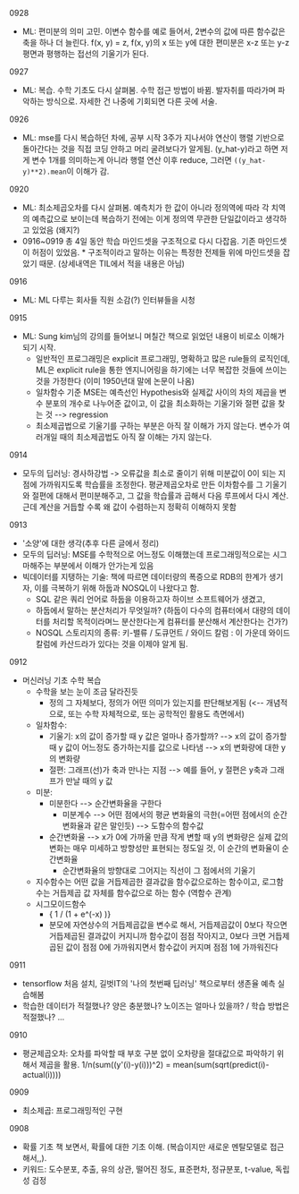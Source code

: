 0928
- ML: 편미분의 의미 고민. 이변수 함수를 예로 들어서, 2변수의 값에 따른 함수값은 축을 하나 더 늘린다. f(x, y) = z, f(x, y)의 x 또는 y에 대한 편미분은 x-z 또는 y-z 평면과 평행하는 접선의 기울기가 된다.

0927
- ML: 복습. 수학 기초도 다시 살펴봄. 수학 접근 방법이 바뀜. 발자취를 따라가며 파악하는 방식으로. 자세한 건 나중에 기회되면 다른 곳에 서술.

0926
- ML: mse를 다시 복습하던 차에, 공부 시작 3주가 지나서야 연산이 행렬 기반으로 돌아간다는 것을 직접 코딩 안하고 머리 굴려보다가 알게됨. (y_hat-y)라고 하면 저게 변수 1개를 의미하는게 아니라 행렬 연산 이후 reduce, 그러면 `((y_hat-y)**2).mean`이 이해가 감.

0920
- ML: 최소제곱오차를 다시 살펴봄. 예측치가 한 값이 아니라 정의역에 따라 각 치역의 예측값으로 보이는데 복습하기 전에는 이게 정의역 무관한 단일값이라고 생각하고 있었음 (왜지?)
- 0916~0919 총 4일 동안 학습 마인드셋을 구조적으로 다시 다잡음. 기존 마인드셋이 허점이 있었음. * 구조적이라고 말하는 이유는 특정한 전제들 위에 마인드셋을 잡았기 때문. (상세내역은 TIL에서 적을 내용은 아님)

0916
- ML: ML 다루는 회사들 직원 소감(?) 인터뷰들을 시청

0915
- ML: Sung kim님의 강의를 들어보니 며칠간 책으로 읽었던 내용이 비로소 이해가 되기 시작.
  - 일반적인 프로그래밍은 explicit 프로그래밍, 명확하고 많은 rule들의 로직인데, ML은 explicit rule을 통한 엔지니어링을 하기에는 너무 복잡한 것들에 쓰이는 것을 가정한다 (이미 1950년대 말에 논문이 나옴)
  - 일차함수 기준 MSE는 예측선인 Hypothesis와 실제값 사이의 차의 제곱을 변수 분포의 개수로 나누어준 값이고, 이 값을 최소화하는 기울기와 절편 값을 찾는 것 --> regression
  - 최소제곱법으로 기울기를 구하는 부분은 아직 잘 이해가 가지 않는다. 변수가 여러개일 때의 최소제곱법도 아직 잘 이해는 가지 않는다.

0914
- 모두의 딥러닝: 경사하강법 -> 오류값을 최소로 줄이기 위해 미분값이 0이 되는 지점에 가까워지도록 학습률을 조정한다. 평균제곱오차로 만든 이차함수를 그 기울기와 절편에 대해서 편미분해주고, 그 값을 학습률과 곱해서 다음 루프에서 다시 계산. 근데 계산을 거듭할 수록 왜 값이 수렴하는지 정확히 이해하지 못함

0913
- '소양'에 대한 생각(추후 다른 글에서 정리)
- 모두의 딥러닝: MSE를 수학적으로 어느정도 이해했는데 프로그래밍적으로는 시그마해주는 부분에서 이해가 안가는게 있음
- 빅데이터를 지탱하는 기술: 책에 따르면 데이터량의 폭증으로 RDB의 한계가 생기자, 이를 극복하기 위해 하둡과 NOSQL이 나왔다고 함.
  - SQL 같은 쿼리 언어로 하둡을 이용하고자 하이브 소프트웨어가 생겼고,
  - 하둡에서 말하는 분산처리가 무엇일까? (하둡이 다수의 컴퓨터에서 대량의 데이터를 처리할 목적이라며느 분산한다는게 컴퓨터를 분산해서 계산한다는 건가?)
  - NOSQL 스토리지의 종류: 키-밸류 / 도큐먼트 / 와이드 칼럼 : 이 가운데 와이드 칼럼에 카산드라가 있다는 것을 이제야 알게 됨.

0912
- 머신러닝 기초 수학 복습
  - 수학을 보는 눈이 조금 달라진듯
    - 정의 그 자체보다, 정의가 어떤 의미가 있는지를 판단해보게됨 (<-- 개념적으로, 또는 수학 자체적으로, 또는 공학적인 활용도 측면에서) 
  - 일차함수:
    - 기울기: x의 값이 증가할 때 y 값은 얼마나 증가할까? --> x의 값이 증가할 때 y 값이 어느정도 증가하는지를 값으로 나타냄 --> x의 변화량에 대한 y의 변화량
    - 절편: 그래프(선)가 축과 만나는 지점 --> 예를 들어, y 절편은 y축과 그래프가 만날 때의 y 값
  - 미분:
    - 미분한다 --> 순간변화율을 구한다
      - 미분계수 --> 어떤 점에서의 평균 변화율의 극한(=어떤 점에서의 순간변화율과 같은 말인듯) --> 도함수의 함수값
    - 순간변화율 --> x가 0에 가까울 만큼 작게 변할 때 y의 변화량은 실제 값의 변화는 매우 미세하고 방향성만 표현되는 정도일 것, 이 순간의 변화율이 순간변화율
      - 순간변화율의 방향대로 그어지는 직선이 그 점에서의 기울기
  - 지수함수는 어떤 값을 거듭제곱한 결과값을 함수값으로하는 함수이고, 로그함수는 거듭제곱 값 자체를 함수값으로 하는 함수 (역함수 관계)
  - 시그모이드함수
    - { 1 / (1 + e^(-x) )}
    - 분모에 자연상수의 거듭제곱값을 변수로 해서, 거듭제곱값이 0보다 작으면 거듭제곱된 결과값이 커지니까 함수값이 점점 작아지고, 0보다 크면 거듭제곱된 값이 점점 0에 가까워지면서 함수값이 커지며 점점 1에 가까워진다 

0911
- tensorflow 처음 설치, 길벗IT의 '나의 첫번째 딥러닝' 책으로부터 생존율 예측 실습해봄
- 학습한 데이터가 적절했나? 양은 충분했나? 노이즈는 얼마나 있을까? / 학습 방법은 적절했나? ...

0910
- 평균제곱오차: 오차를 파악할 때 부호 구분 없이 오차량을 절대값으로 파악하기 위해서 제곱을 활용. 1/n(sum((y'(i)-y(i)))^2) = mean(sum(sqrt(predict(i)-actual(i))))

0909
- 최소제곱: 프로그래밍적인 구현

0908
- 확률 기초 책 보면서, 확률에 대한 기초 이해. (복습이지만 새로운 멘탈모델로 접근해서,,).
- 키워드: 도수분포, 추출, 유의 상관, 떨어진 정도, 표준편차, 정규분포, t-value, 독립성 검정
